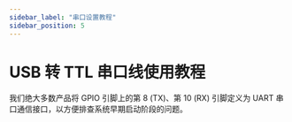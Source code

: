 ```yaml
---
sidebar_label: "串口设置教程"
sidebar_position: 5
---
```


# USB 转 TTL 串口线使用教程

我们绝大多数产品将 GPIO 引脚上的第 8 (TX)、第 10 (RX) 引脚定义为 UART 串口通信接口，以方便排查系统早期启动阶段的问题。
